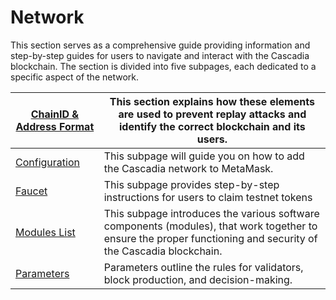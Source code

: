 # Network

This section serves as a comprehensive guide providing information and step-by-step guides for users to navigate and interact with the Cascadia blockchain. The section is divided into five subpages, each dedicated to a specific aspect of the network.

| [ChainID & Address Format](https://cascadia.gitbook.io/gitbook/network/chainid-and-address-format) | This section explains how these elements are used to prevent replay attacks and identify the correct blockchain and its users.                                  |
| -------------------------------------------------------------------------------------------------- | --------------------------------------------------------------------------------------------------------------------------------------------------------------- |
| [Configuration](https://cascadia.gitbook.io/gitbook/network/configuration)                         | This subpage will guide you on how to add the Cascadia network to MetaMask.                                                                                     |
| [Faucet](https://cascadia.gitbook.io/gitbook/network/faucet)                                       | This subpage provides step-by-step instructions for users to claim testnet tokens                                                                               |
| [Modules List](https://cascadia.gitbook.io/gitbook/network/modules-list)                           | This subpage introduces the various software components (modules), that work together to ensure the proper functioning and security of the Cascadia blockchain. |
| [Parameters](https://cascadia.gitbook.io/gitbook/network/parameters)                               | Parameters outline the rules for validators, block production, and decision-making.                                                                             |
